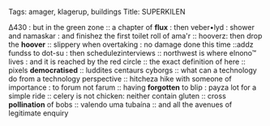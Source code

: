 Tags: amager, klagerup, buildings
Title: SUPERKILEN
  
∆430 : but in the green zone :: a chapter of **flux** : then veber•lyd : shower and namaskar : and finishez the first toilet roll of ama'r :: hooverz: then drop the **hoover** :: slippery when overtaking : no damage done this time ::addz fundss to dot-su : then schedulezinterviews :: northwest is where elnono™ lives : and it is reached by the red circle :: the exact definition of here :: pixels **democratised** :: luddites centaurs cyborgs :: what can a technology do from a technology perspective :: hitcheza hike with someone of importance : to forum not farum :: having **forgotten** to blip : payza lot for a simple ride :: celery is not chicken: neither contain gluten :: cross **pollination** of bobs :: valendo uma tubaína :: and all the avenues of legitimate enquiry  
<!--stackedit_dataeyJoaXN0b3J5IjpbLTEz NjExMTcxNjBdfQfQ==
-->